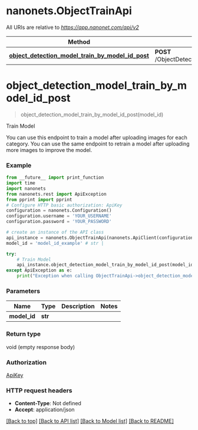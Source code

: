 # nanonets.ObjectTrainApi

All URIs are relative to *https://app.nanonet.com/api/v2*

Method | HTTP request | Description
------------- | ------------- | -------------
[**object_detection_model_train_by_model_id_post**](ObjectTrainApi.md#object_detection_model_train_by_model_id_post) | **POST** /ObjectDetection/Model/{model_id}/Train/ | Train Model

# **object_detection_model_train_by_model_id_post**
> object_detection_model_train_by_model_id_post(model_id)

Train Model

You can use this endpoint to train a model after uploading images for each category. You can use the same endpoint to retrain a model after uploading more images to improve the model.

### Example
```python
from __future__ import print_function
import time
import nanonets
from nanonets.rest import ApiException
from pprint import pprint
# Configure HTTP basic authorization: ApiKey
configuration = nanonets.Configuration()
configuration.username = 'YOUR_USERNAME'
configuration.password = 'YOUR_PASSWORD'

# create an instance of the API class
api_instance = nanonets.ObjectTrainApi(nanonets.ApiClient(configuration))
model_id = 'model_id_example' # str | 

try:
    # Train Model
    api_instance.object_detection_model_train_by_model_id_post(model_id)
except ApiException as e:
    print("Exception when calling ObjectTrainApi->object_detection_model_train_by_model_id_post: %s\n" % e)
```

### Parameters

Name | Type | Description  | Notes
------------- | ------------- | ------------- | -------------
 **model_id** | **str**|  | 

### Return type

void (empty response body)

### Authorization

[ApiKey](../README.md#ApiKey)

### HTTP request headers

 - **Content-Type**: Not defined
 - **Accept**: application/json

[[Back to top]](#) [[Back to API list]](../README.md#documentation-for-api-endpoints) [[Back to Model list]](../README.md#documentation-for-models) [[Back to README]](../README.md)


